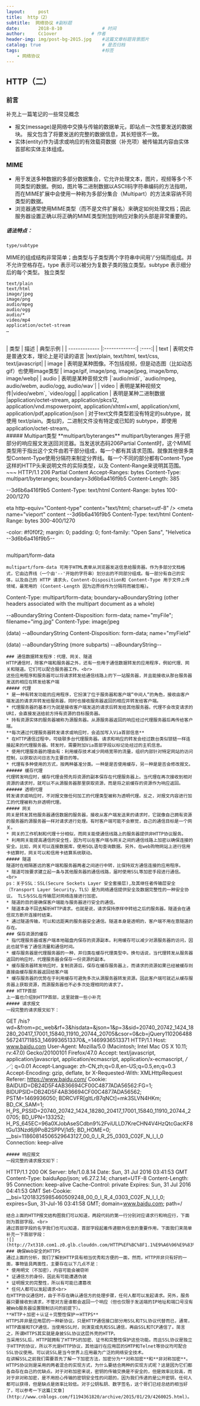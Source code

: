 ```yaml
---
layout:     post   				    
title:  http（2）				 
subtitle:  网络协议 #副标题
date:       2018-8-10			   	# 时间
author:     Cc1over				# 作者
header-img: img/post-bg-2015.jpg 	#这篇文章标题背景图片
catalog: true 						# 是否归档
tags:								#标签
    - 网络协议
---
```



## HTTP（二）
### 前言
补充上一篇笔记的一些常见概念
* 报文(message)是网络中交换与传输的数据单元，即站点一次性要发送的数据块。 报文包含了将要发送的完整的数据信息，其长短很不一致。
* 实体(entity)作为请求或响应的有效载荷数据（补充项）被传输其内容由实体首部和实体主体组成。
### MIME
* 用于发送多种数据的多部分数据集合，它允许处理文本，图片，视频等多个不同类型的数据。例如，图片等二进制数据以ASCII码字符串编码的方法指明，而在MIME扩展中会使用一种称为多部分集合（Multipart）的方法来容纳不同类型的数据。
* 浏览器通常使用MIME类型（而不是文件扩展名）来确定如何处理文档；因此服务器设置正确以将正确的MIME类型附加到响应对象的头部是非常重要的。
##### 语法特点：
~~~
type/subtype
~~~
MIME的组成结构非常简单；由类型与子类型两个字符串中间用'/'分隔而组成。并不允许空格存在。type 表示可以被分为复数子类的独立类型。subtype 表示细分后的每个类型。
独立类型
~~~
text/plain
text/html
image/jpeg
image/png
audio/mpeg
audio/ogg
audio/*
video/mp4
application/octet-stream
…
~~~
<br>
| 类型           | 描述          | 	典型示例  |
| ------------- |:-------------:| :----:|
|  text     | 表明文件是普通文本，理论上是可读的语言 |text/plain, text/html, text/css, text/javascript|
| image      | 表明是某种图像。不包括视频，但是动态图（比如动态gif）也使用image类型   | image/gif, image/png, image/jpeg, image/bmp, image/webp|
| audio | 表明是某种音频文件 |`audio/midi`, `audio/mpeg, audio/webm, audio/ogg, audio/wav`|
|  video     | 表明是某种视频文件|video/webm`, `video/ogg|
| application |  表明是某种二进制数据  |application/octet-stream, application/pkcs12, application/vnd.mspowerpoint, application/xhtml+xml, application/xml,  application/pdf,application/json |
对于text文件类型若没有特定的subtype，就使用 text/plain。类似的，二进制文件没有特定或已知的 subtype，即使用 application/octet-stream。
<br>
##### Multipart类型
**multipart/byteranges**
multipart/byteranges 用于把部分的响应报文发送回浏览器。当发送状态码206Partial Content时，这个MIME类型用于指出这个文件由若干部分组成，每一个都有其请求范围。就像其他很多类型Content-Type使用分隔符来制定分界线。每一个不同的部分都有Content-Type这样的HTTP头来说明文件的实际类型，以及 Content-Range来说明其范围。
~~~
HTTP/1.1 206 Partial Content
Accept-Ranges: bytes
Content-Type: multipart/byteranges; boundary=3d6b6a416f9b5
Content-Length: 385

--3d6b6a416f9b5
Content-Type: text/html
Content-Range: bytes 100-200/1270

eta http-equiv="Content-type" content="text/html; charset=utf-8" />
    <meta name="vieport" content
--3d6b6a416f9b5
Content-Type: text/html
Content-Range: bytes 300-400/1270

-color: #f0f0f2;
        margin: 0;
        padding: 0;
        font-family: "Open Sans", "Helvetica
--3d6b6a416f9b5--
~~~
~~~
multipart/form-data
~~~
multipart/form-data 可用于HTML表单从浏览器发送信息给服务器。作为多部分文档格式，它由边界线（一个由'--'开始的字符串）划分出的不同部分组成。每一部分有自己的实体，以及自己的 HTTP 请求头，Content-Disposition和 Content-Type 用于文件上传领域，最常用的 (Content-Length 因为边界线作为分隔符而被忽略）。
~~~
Content-Type: multipart/form-data; boundary=aBoundaryString
(other headers associated with the multipart document as a whole)

--aBoundaryString
Content-Disposition: form-data; name="myFile"; filename="img.jpg"
Content-Type: image/jpeg

(data)
--aBoundaryString
Content-Disposition: form-data; name="myField"

(data)
--aBoundaryString
(more subparts)
--aBoundaryString--
~~~
### 通信数据转发程序：代理、网关、隧道
HTTP通信时，除客户端和服务器之外，还有一些用于通信数据转发的应用程序，例如代理、网关和隧道。它们可以配合服务器工作。<br>
这些应用程序和服务器可以将请求转发给通信线路上的下一站服务器，并且能接收从那台服务器发送的相应在转发给客户端
##### 代理
* 是一种有转发功能的应用程序，它扮演了位于服务器和客户端“中间人“的角色，接收由客户端发送的请求并转发给服务器，同时也接收服务器返回的相应并转发给客户端。
* 代理服务器的基本行为就是接收客户端发送的请求后转发给其他服务器。代理不会改变请求的URI，会直接发送给前方持有资源的目标服务器。
* 持有资源实体的服务器被称为源服务器。从源服务器返回的响应经过代理服务器后再传给客户端。
**每次通过代理服务器转发请求或响应时，会追加写入Via首部信息**
* 在HTTP通信过程中，可级联多台代理服务器。请求和响应的转发会经过数台类似锁链一样连接起来的代理服务器。转发时，需要附加Via首部字段以标记处经过的主机信息。
* 使用代理服务器的理由有：利用缓存技术减少网络宽带的流量，组织内部针对特定网站的访问控制，以获取访问日志为主要目的等。
* 代理有多种使用的方式，按两种基准分类。一种是是否使用缓存，另一种是是否会修改报文。
###### 缓存代理
代理转发响应时，缓存代理会预先将资源的副本保存在代理服务器上。当代理在再次接收到相对资源的请求时，就可以不从源服务器那里获取资源，而是将之前缓存的资源作为响应返回。
###### 透明代理
转发请求或响应时，不对报文做任何加工的代理类型被称为透明代理。反之，对报文内容进行加工的代理被称为非透明代理。
##### 网关
网关是转发其他服务器通信数据的服务器，接收从客户端发送来的请求时，它就像自己拥有资源的服务器的源服务器一样对请求进行处理。有时客户端可能不会察觉，自己的通信目标是一个网关。
* 网关的工作机制和代理十分相似，而网关能使通信线路上的服务器提供非HTTP协议服务。
* 利用网关能提高通信的安全性，因为可以在客户端与网关之间的通信线路上加密以确保连接的安全。比如，网关可以连接数据库，使用SQL语句查询数据。另外，在web购物网站上进行信用卡结算时，网关可以和信用卡结算系统联动。
##### 隧道
隧道时在相隔甚远的客户端和服务器两者之间进行中转，比保持双方通信连接的应用程序。
* 隧道可按要求建立起一条与其他服务器的通信线路，届时使用SSL等加密手段进行通信。<br>
ps：关于SSL：SSL(Secure Sockets Layer 安全套接层),及其继任者传输层安全（Transport Layer Security，TLS）是为网络通信提供安全及数据完整性的一种安全协议。 TLS与SSL在传输层对网络连接进行加密。
* 隧道的目的是确保客户端能与服务器进行安全的通信。
* 隧道本身不回去解析HTTP请求。也就是说，请求保持原样中转给之后的服务器。隧道会在通信双方断开连接时结束。
* 通过隧道传输，可以和远距离的服务器安全通信。隧道本身是透明的，客户端不用在意隧道的存在。
### 保存资源的缓存
* 指代理服务器或客户端本地磁盘内保存的资源副本。利用缓存可以减少对源服务器的访问，因此也就节省了通信流量和通信时间。
* 缓存服务器是代理服务器的一种，并归类在缓存代理类型中。换句话说，当代理转发从服务器返回的响应时，代理服务器会保存一份资源的副本。
* 缓存服务器转发响应时，复制资源后，保存在缓存服务器上，而请求的资源如果已经被缓存则直接由缓存服务器返回给客户端
* 缓存服务器的优势在于利用缓存可避免多次从源服务器转发资源。因此客户端可就近从缓存服务器上获取资源，而源服务器也不必多次处理相同的请求了。
### HTTP首部
上一篇也介绍到HTTP首部，这里就做一些小补充
##### 请求报文
一段完整的请求报文如下：
~~~
GET /his?wd=&from=pc_web&rf=3&hisdata=&json=1&p=3&sid=20740_20742_1424_18280_20417_17001_15840_11910_20744_20705&csor=0&cb=jQuery110206488567241711853_1469936513370&_=1469936513371 HTTP/1.1
Host: www.baidu.com
User-Agent: Mozilla/5.0 (Macintosh; Intel Mac OS X 10.11; rv:47.0) Gecko/20100101 Firefox/47.0
Accept: text/javascript, application/javascript, application/ecmascript, application/x-ecmascript, */／*; q=0.01
Accept-Language: zh-CN,zh;q=0.8,en-US;q=0.5,en;q=0.3
Accept-Encoding: gzip, deflate, br
X-Requested-With: XMLHttpRequest
Referer: https://www.baidu.com/
Cookie: BAIDUID=DB24D5F4AB36694CF00C4877ADA56562:FG=1; BIDUPSID=DB24D5F4AB36694CF00C4877ADA56562; PSTM=1469936050; BDRCVFR[gltLrB7qNCt]=mk3SLVN4HKm; BD_CK_SAM=1; H_PS_PSSID=20740_20742_1424_18280_20417_17001_15840_11910_20744_20705; BD_UPN=133252; H_PS_645EC=96a0XJobAseSCdbn9%2FviULLD7KreCHN4V4HzQtcGacKF8tGu13Nzd6j9PoB2SPPVj1d5; BD_HOME=0; __bsi=11860814506529643127_00_0_I_R_25_0303_C02F_N_I_I_0
Connection: keep-alive
~~~
##### 响应报文
一段完整的请求报文如下：
~~~
HTTP/1.1 200 OK
Server: bfe/1.0.8.14
Date: Sun, 31 Jul 2016 03:41:53 GMT
Content-Type: baiduApp/json; v6.27.2.14; charset=UTF-8
Content-Length: 95
Connection: keep-alive
Cache-Control: private
Expires: Sun, 31 Jul 2016 04:41:53 GMT
Set-Cookie: __bsi=12018325985460509248_00_0_I_R_4_0303_C02F_N_I_I_0; expires=Sun, 31-Jul-16 03:41:58 GMT; domain=www.baidu.com; path=/
~~~
结合上面的HTTP报文结构图我们可以知道，两段代码的第一行分别对应请求行和响应行，下面则为首部字段。<br>
通过首部字段的名字我们也可以知道，首部字段起着传递额外信息的重要作用，下面我们来简单补充一下首部字段：
![](http://7xt310.com1.z0.glb.clouddn.com/HTTP%EF%BC%8F1.1%E9%A6%96%E9%83%A8%E5%AD%97%E6%AE%B5.png)
### 确保Web安全的HTTPS
通过上面的分析，我们了解到HTTP具有相当优秀和方便的一面，然而，HTTP并非只有好的一面，事物皆具两面性，主要存在以下几点不足：
* 使用明文（不加密），内容可能会被窃听
* 证通信方的身份，因此有可能遭遇伪装
* 证明报文的完整性，所以有可能已遭篡改
* 任何人都可以发起请求<br>
在HTTP协议通信时，由于不存在确认通信方的处理步骤，任何人都可以发起请求。另外，服务器只要接收到请求，不管对方是谁都会返回一个响应（但也仅限于发送端的IP地址和端口号没有被Web服务器设置限制访问的前提下）。
**HTTP＋加密＋认证＋完整性保护＝HTTPS**
HTTPS并非是应用层的一种新协议。只是HTTP通信接口部分用SSL和TSL协议代替而已，通常，HTTP直接和TCP通信，当使用SSL时，则演变成先和SSL通信，再由SSL和TCP通信了。简言之，所谓HTTPS其实就是身披SSL协议这层外壳的HTTP。
当采用SSL后，HTTP就拥有了HTTPS的加密、证书和完整性保护这些功能。而且SSL协议是独立于HTTP的协议，所以不光是HTTP协议，其他运行在应用层的SMTP和Telnet等协议均可配合SSL协议使用。可以说SSL是当今世界上应用最为广泛的网络安全技术。
在讲解SSL之前我们需要首先了解一下加密方法，加密分为**对称加密**和**非对称加密**。HTTPS协议则是采用的两者混合的实现方式，为什么要结合两种的实现方式呢？这是因为它们都各自存在自己的优缺点。对于对称加密来说，密钥的传输交换是不安全的，但是效率比较高，而对于非对称加密，是不用担心传输的密钥安全性的问题的，因为我们传递的是公开密钥，任何人都可以获得，但是缺点是效率比较低。对于公钥私钥、数字签名，这个哥们已经总结的相当好了，可以参考一下这篇[文章](http://www.cnblogs.com/f1194361820/archive/2015/01/29/4260025.html)。








